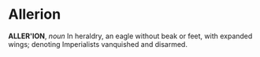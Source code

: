 # Allerion

**ALLER'ION**, _noun_ In heraldry, an eagle without beak or feet, with expanded wings; denoting Imperialists vanquished and disarmed.